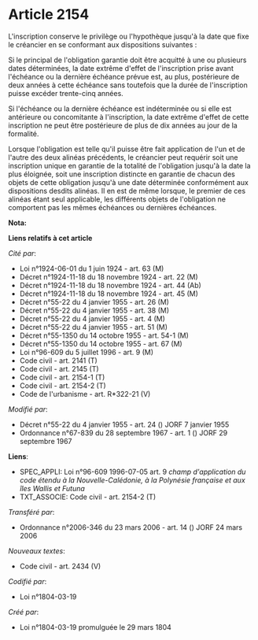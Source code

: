 # Article 2154

L'inscription conserve le privilège ou l'hypothèque jusqu'à la date que fixe le créancier en se conformant aux dispositions
suivantes :

Si le principal de l'obligation garantie doit être acquitté à une ou plusieurs dates déterminées, la date extrême d'effet de
l'inscription prise avant l'échéance ou la dernière échéance prévue est, au plus, postérieure de deux années à cette échéance
sans toutefois que la durée de l'inscription puisse excéder trente-cinq années.

Si l'échéance ou la dernière échéance est indéterminée ou si elle est antérieure ou concomitante à l'inscription, la date
extrême d'effet de cette inscription ne peut être postérieure de plus de dix années au jour de la formalité.

Lorsque l'obligation est telle qu'il puisse être fait application de l'un et de l'autre des deux alinéas précédents, le
créancier peut requérir soit une inscription unique en garantie de la totalité de l'obligation jusqu'à la date la plus
éloignée, soit une inscription distincte en garantie de chacun des objets de cette obligation jusqu'à une date déterminée
conformément aux dispositions desdits alinéas. Il en est de même lorsque, le premier de ces alinéas étant seul applicable,
les différents objets de l'obligation ne comportent pas les mêmes échéances ou dernières échéances.

**Nota:**



**Liens relatifs à cet article**

_Cité par_:

  - Loi n°1924-06-01 du 1 juin 1924 - art. 63 (M)
  - Décret n°1924-11-18 du 18 novembre 1924 - art. 22 (M)
  - Décret n°1924-11-18 du 18 novembre 1924 - art. 44 (Ab)
  - Décret n°1924-11-18 du 18 novembre 1924 - art. 45 (M)
  - Décret n°55-22 du 4 janvier 1955 - art. 26 (M)
  - Décret n°55-22 du 4 janvier 1955 - art. 38 (M)
  - Décret n°55-22 du 4 janvier 1955 - art. 4 (M)
  - Décret n°55-22 du 4 janvier 1955 - art. 51 (M)
  - Décret n°55-1350 du 14 octobre 1955 - art. 54-1 (M)
  - Décret n°55-1350 du 14 octobre 1955 - art. 67 (M)
  - Loi n°96-609 du 5 juillet 1996 - art. 9 (M)
  - Code civil - art. 2141 (T)
  - Code civil - art. 2145 (T)
  - Code civil - art. 2154-1 (T)
  - Code civil - art. 2154-2 (T)
  - Code de l'urbanisme - art. R*322-21 (V)

_Modifié par_:

  - Décret n°55-22 du 4 janvier 1955 - art. 24 () JORF 7 janvier 1955
  - Ordonnance n°67-839 du 28 septembre 1967 - art. 1 () JORF 29 septembre 1967

**Liens**:

  - SPEC_APPLI: Loi n°96-609 1996-07-05 art. 9 *champ d'application du code étendu à la Nouvelle-Calédonie, à la Polynésie française et aux îles Wallis et Futuna*
  - TXT_ASSOCIE: Code civil - art. 2154-2 (T)

_Transféré par_:

  - Ordonnance n°2006-346 du 23 mars 2006 - art. 14 () JORF 24 mars 2006

_Nouveaux textes_:

  - Code civil - art. 2434 (V)

_Codifié par_:

  - Loi n°1804-03-19

_Créé par_:

  - Loi n°1804-03-19 promulguée le 29 mars 1804
